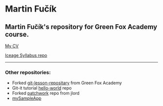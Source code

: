 # Martin Fučík

## Martin Fučík's repository for Green Fox Academy course.


[My CV](https://karhalll.github.io "Still not completed :P")

[Iceage Syllabus repo](https://github.com/green-fox-academy/prg-iceage-syllabus "Best syllabus for best study group")

-------------------------------------

### Other repositories:
* Forked [git-lesson-repositary](https://github.com/Karhalll/git-lesson-repository) from Green Fox Academy
* Git-it tutorial [hello-world](https://github.com/Karhalll/hello-world) repo
* Forked [patchwork](https://github.com/Karhalll/patchwork) repo from jlord
* [mySampleApp](https://github.com/Karhalll/myAppSample "just some test repo")

